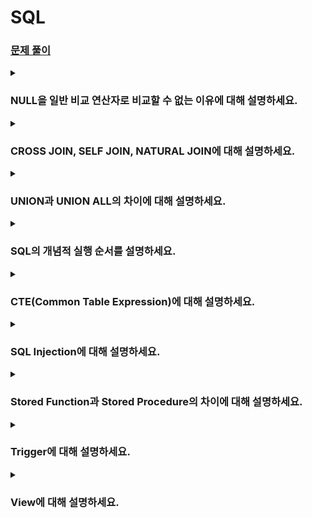 # SQL

### [문제 풀이](https://leetcode.com/studyplan/top-sql-50/)

<details>
<summary><h3>NULL을 일반 비교 연산자로 비교할 수 없는 이유에 대해 설명하세요.</h3></summary>

- NULL은 unknown, unavailable, not applicable의 의미를 가질 수 있어 단일한 값으로 취급하기 어려움
- 즉, 같은 NULL이라 하더라도 그 의미가 다를 수 있으므로 일반 비교 연산자로 비교할 경우, 비교 결과는 TRUE나 FALSE가 아니라 UNKNOWN이 됨
- 이렇듯 SQL은 비교/논리 연산의 결과로 TRUE, FALSE, UNKNOWN을 반환할 수 있으며, 이를 Three-valued logic이라 부름
- 따라서 WHERE 절 등에서 NULL 값을 올바르게 비교하기 위해서는 IS NULL 또는 IS NOT NULL 연산자를 사용해야함

<details>
<summary><h4>WHERE 절에서 NOT IN 연산 사용 시, NULL 값으로 인해 발생할 수 있는 문제와 이를 해결할 수 있는 방법을 설명하세요.</h4></summary>

```sql
select * 
from employees
where department_id not in (select department_id from departments);
```

- 만약 `departments` 테이블의 `department_id` 컬럼에 NULL 값이 하나라도 포함되어 있다면, 비교 과정에서 `employee.department_id = NULL`이 되며 UNKNOWN을 반환함
- 이로 인해, NOT IN 조건 전체가 UNKNOWN이 되어 원래 필터링 하려던 데이터가 전혀 반환되지 않을 수 있음
- 이를 해결하기 위해서는 서브쿼리 결과에 NULL이 포함되지 않도록 조건을 추가하거나(`where department_id is not null`), NOT IN 대신 NOT EXISTS 연산을 사용할 수 있음
</details>
</details>

<details>
<summary><h3>CROSS JOIN, SELF JOIN, NATURAL JOIN에 대해 설명하세요.</h3></summary>

#### CROSS JOIN
- 두 테이블의 카티지언 프로덕트를 반환함
- 두 테이블의 행 수가 많을 경우 결과 행 수가 기하급수적으로 증가할 수 있음

```sql
select A.*, B.* 
from TableA A
cross join TableB B;
```

<br>

#### SELF JOIN
- 동일한 테이블을 조인하여 테이블 내의 관계나 계층 구조를 조회할 때 사용됨

```sql
select E1.employee_id, E1.name, E2.name manager_name
from employees E1
left join employees E2 on E1.manager_id = E2.employee_id;
```

<br>

#### NATURAL JOIN
- 두 테이블에서 동일한 이름의 컬럼을 기준으로 자동 조인 조건을 생성하여 조인함
- 명시적으로 조인 조건을 작성하지 않아 의도치 않은 컬럼들이 매칭 조건으로 사용될 수 있음
- 따라서 명시적 조인을 사용하는 것이 권장됨

```sql
select *
from TableA
natural join TableB;
```
</details>

<details>
<summary><h3>UNION과 UNION ALL의 차이에 대해 설명하세요.</h3></summary>

#### UNION
- 여러 SELECT 문의 결과를 합친 후, 중복된 행을 제거한 하나의 결과 집합을 반환함

#### UNION ALL
- 여러 SELECT 문의 결과를 그대로 결합하여 반환함
- 중복된 행도 제거하지 않고 모두 포함함
- 중복 제거 과정이 없으므로 일반적으로 UNION에 비해 더 빠름 
</details>

<details>
<summary><h3>SQL의 개념적 실행 순서를 설명하세요.</h3></summary>

1. FROM
2. WHERE
3. GROUP BY
4. HAVING
5. SELECT
6. DISTINCT
7. ORDER BY
8. LIMIT, OFFSET
</details>

<details>
<summary><h3>CTE(Common Table Expression)에 대해 설명하세요.</h3></summary>

- WITH 키워드를 사용하여 정의하는 임시 결과 집합
- 하나의 쿼리 내에서만 재사용할 수 있음
- 재귀 쿼리도 지원함

```sql
with ActiveEmployees as (
    select employee_id, manager_id, name
    from employees
    where active = 1
)
select *
from ActiveEmployees
where manager_id is not null;
```
</details>

<details>
<summary><h3>SQL Injection에 대해 설명하세요.</h3></summary>

- 애플리케이션에서 사용자 입력을 검증이나 이스케이프 없이 바로 SQL 쿼리에 포함시킬 때 발생하는 보안 취약점
- Java에서는 `PreparedStatement` 등을 사용하여 SQL Injection 공격을 예방할 수 있음
</details>

<details>
<summary><h3>Stored Function과 Stored Procedure의 차이에 대해 설명하세요.</h3></summary>

#### Stored Function
- DB에 저장되어 SQL 문 내에서 호출할 수 있는 사용자 정의 함수
- 주로 단순 연산이나 데이터 변환 등 단순한 작업에 적합함 

#### Stored Procedure
- DB에 저장하여 실행할 수 있는 사용자 정의 프로그램
- SQL 문 내에서 직접 호출할 수 없음

<details>
<summary><h4>Stored Procedure의 장단점에 대해 설명하세요.</h4></summary>

##### 장점
- 추상화: 비즈니스 로직을 stored procedure 내부에 캡슐화하고 애플리케이션에서는 호출만 하면 됨 
- 재사용성: 여러 애플리케이션 서비스에서 하나의 stored procedure를 재사용할 수 있음
- 네트워크 트래픽: 여러 SQL 문을 하나의 stored procedure로 묶어 실행함으로써 클라이언트와 DB 서버 간의 통신 횟수를 줄일 수 있음
- 보안: 민감 정보에 직접 접근하지 않고 stored procedure를 통해 접근하도록 함으로써, DB 권한 관리 및 접근 제어 가능

##### 단점
- 추상화: 비즈니스 로직이 여러 계층에 분산되어 있으면 전체 시스템의 유지보수나 디버깅이 어려워짐
- 재사용성: 잘못된 재사용은 여러 시스템 간의 결합도를 높여 하나의 변경이 광범위한 영향을 미칠 수 있음
- 네트워크 트래픽: 애플리케이션 레벨에서 여러 쿼리를 묶어 요청하거나, 캐시를 활용하는 방법으로도 네트워크 트래픽을 최적화할 수 있음
- 보안: 민감 정보에 대한 접근을 완벽히 제한하기는 어려움
- DB 부하: 모든 로직을 DB 서버에 집중시키면, DB 서버에 부하가 몰려 전체 시스템 성능에 영향을 줄 수 있음
</details>
</details>

<details>
<summary><h3>Trigger에 대해 설명하세요.</h3></summary>

- DB에서 특정 이벤트(`INSERT`, `UPDATE`, `DELETE` 등)가 발생할 때 자동으로 실행되는 stored procedure

<details>
<summary><h4>Trigger 사용 시 발생할 수 있는 문제에 대해 설명하세요.</h4></summary>

- 숨겨진 로직: 애플리케이션 코드 상에서 trigger 내부 로직을 알 수 없어 어떤 작업이 수행되는지 파악이 어렵고, 이로 인해 문제가 발생했을 때 디버깅이 어려움
- 복잡성 증가: 여러 trigger가 존재하면 데이터 변경 흐름을 파악하기 어려워지고, 심한 경우 순환 참조가 발생할 수 있음
- 성능 문제: 과도한 trigger 사용은 DB에 부담을 주고 응답 속도를 느리게 할 수 있음
</details>
</details>

<details>
<summary><h3>View에 대해 설명하세요.</h3></summary>

- DB에서 하나 이상의 테이블에 대한 `SELECT` 쿼리 결과를 저장하는 가상의 테이블
- 실제 데이터를 저장하지 않고 테이블의 데이터를 실시간으로 조회함
- 테이블에 직접 접근하지 않고 필요한 데이터만 노출함으로써, 복잡한 쿼리 결과를 단순화하고 민감 정보를 보호할 수 있음
- 대부분의 view는 읽기 전용으로 사용됨
</details>